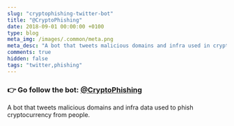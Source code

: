 ```yaml
---
slug: "cryptophishing-twitter-bot"
title: "@CryptoPhishing"
date: 2018-09-01 00:00:00 +0100
type: blog
meta_img: /images/.common/meta.png
meta_desc: "A bot that tweets malicious domains and infra used in cryptocurrency phishing campaigns"
comments: true
hidden: false
tags: "twitter,phishing"
---
```


### 👉 Go follow the bot: [@CryptoPhishing](https://twitter.com/CryptoPhishing)

A bot that tweets malicious domains and infra data used to phish cryptocurrency from people.